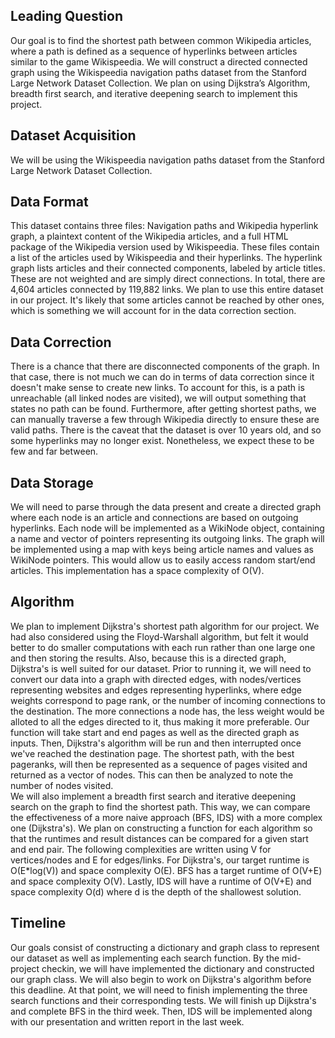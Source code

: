 ## Leading Question 
Our goal is to find the shortest path between common Wikipedia articles, where a path is defined as a sequence of hyperlinks between articles similar to the game Wikispeedia. We will construct a directed connected graph using the Wikispeedia navigation paths dataset from the Stanford Large Network Dataset Collection. We plan on using Dijkstra’s Algorithm, breadth first search, and iterative deepening search to implement this project.
## Dataset Acquisition
We will be using the Wikispeedia navigation paths dataset from the Stanford Large Network Dataset Collection.
## Data Format
This dataset contains three files: Navigation paths and Wikipedia hyperlink graph, a plaintext content of the Wikipedia articles, and a full HTML package of the Wikipedia version used by Wikispeedia. These files contain a list of the articles used by Wikispeedia and their hyperlinks. The hyperlink graph lists articles and their connected components, labeled by article titles. These are not weighted and are simply direct connections. In total, there are 4,604 articles connected by 119,882 links. We plan to use this entire dataset in our project. It's likely that some articles cannot be reached by other ones, which is something we will account for in the data correction section.
## Data Correction
There is a chance that there are disconnected components of the graph. In that case, there is not much we can do in terms of data correction since it doesn't make sense to create new links. To account for this, is a path is unreachable (all linked nodes are visited), we will output something that states no path can be found. Furthermore, after getting shortest paths, we can manually traverse a few through Wikipedia directly to ensure these are valid paths. There is the caveat that the dataset is over 10 years old, and so some hyperlinks may no longer exist. Nonetheless, we expect these to be few and far between. 
## Data Storage
We will need to parse through the data present and create a directed graph where each node is an article and connections are based on outgoing hyperlinks. Each node will be implemented as a WikiNode object, containing a name and vector of pointers representing its outgoing links. The graph will be implemented using a map with keys being article names and values as WikiNode pointers. This would allow us to easily access random start/end articles. This implementation has a space complexity of O(V). 
## Algorithm 
We plan to implement Dijkstra's shortest path algorithm for our project. We had also considered using the Floyd-Warshall algorithm, but felt it would better to do smaller computations with each run rather than one large one and then storing the results. Also, because this is a directed graph, Dijkstra's is well suited for our dataset. Prior to running it, we will need to convert our data into a graph with  directed edges, with nodes/vertices representing websites and edges representing hyperlinks, where edge weights correspond to page rank, or the number of incoming connections to the destination. The more connections a node has, the less weight would be alloted to all the edges directed to it, thus making it more preferable. 
Our function will take start and end pages as well as the directed graph as inputs. Then, Dijkstra's algorithm will be run and then interrupted once we've reached the destination page. The shortest path, with the best pageranks, will then be represented as a sequence of pages visited and returned as a vector of nodes. This can then be analyzed to note the number of nodes visited.  
We will also implement a breadth first search and iterative deepening search on the graph to find the shortest path. This way, we can compare the effectiveness of a more naive approach (BFS, IDS) with a more complex one (Dijkstra's). We plan on constructing a function for each algorithm so that the runtimes and result distances can be compared for a given start and end pair.
The following complexities are written using V for vertices/nodes and E for edges/links. For Dijkstra's, our target runtime is O(E*log(V)) and space complexity O(E). BFS has a target runtime of O(V+E) and space complexity O(V). Lastly, IDS will have a runtime of O(V+E) and space complexity O(d) where d is the depth of the shallowest solution.
## Timeline
Our goals consist of constructing a dictionary and graph class to represent our dataset as well as implementing each search function. By the mid-project checkin, we will have implemented the dictionary and constructed our graph class. We will also begin to work on Dijkstra's algorithm before this deadline. At that point, we will need to finish implementing the three search functions and their corresponding tests. We will finish up Dijkstra's and complete BFS in the third week. Then, IDS will be implemented along with our presentation and written report in the last week.
